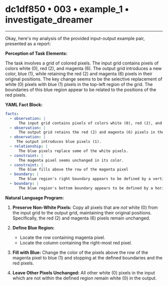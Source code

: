 # dc1df850 • 003 • example_1 • investigate_dreamer

---
Okay, here's my analysis of the provided input-output example pair, presented as a report:

**Perception of Task Elements:**

The task involves a grid of colored pixels. The input grid contains pixels of colors white (0), red (2), and magenta (6). The output grid introduces a new color, blue (1), while retaining the red (2) and magenta (6) pixels in their original positions. The key change seems to be the selective replacement of white (0) pixels with blue (1) pixels in the top-left region of the grid. The boundaries of this blue region appear to be related to the positions of the red pixels.

**YAML Fact Block:**



```yaml
facts:
  - observation: |
      The input grid contains pixels of colors white (0), red (2), and magenta (6).
  - observation: |
      The output grid retains the red (2) and magenta (6) pixels in their original locations.
  - observation: |
     The output introduces blue pixels (1).
  - relationship: |
      The blue pixels replace some of the white pixels.
  - constraint: |
      The magenta pixel seems unchanged in its color.
  - constraint: |
      The blue fills above the row of the magenta pixel
  - boundary: |
      The blue region's right boundary appears to be defined by a vertical line extending upwards from the right-most red pixel or even the edge of the image
  - boundary: |
      The blue region's bottom boundary appears to be defined by a horizontal line just above the magenta pixel, and just below the lowest red pixel.
```



**Natural Language Program:**

1.  **Preserve Non-White Pixels:** Copy all pixels that are *not* white (0) from the input grid to the output grid, maintaining their original positions. Specifically, the red (2) and magenta (6) pixels remain unchanged.

2. **Define Blue Region:**
    *   Locate the row containing magenta pixel.
    *    Locate the column containing the right-most red pixel.
   
3.  **Fill with Blue:** Change the color of the pixels above the row of the magenta pixel to blue (1) and stopping at the defined boundaries and the red pixels.

4.  **Leave Other Pixels Unchanged:** All other white (0) pixels in the input which are not within the defined region remain white (0) in the output.

